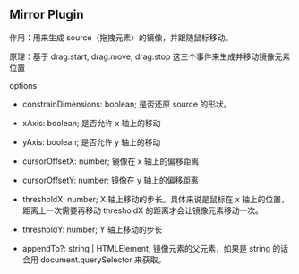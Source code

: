 ## Mirror Plugin

作用：用来生成 source（拖拽元素）的镜像，并跟随鼠标移动。

原理：基于 drag:start, drag:move, drag:stop 这三个事件来生成并移动镜像元素位置

options

- constrainDimensions: boolean;
  是否还原 source 的形状。

- xAxis: boolean;
  是否允许 x 轴上的移动

- yAxis: boolean;
  是否允许 y 轴上的移动

- cursorOffsetX: number;
  镜像在 x 轴上的偏移距离

- cursorOffsetY: number;
  镜像在 y 轴上的偏移距离

- thresholdX: number;
  X 轴上移动的步长。具体来说是鼠标在 x 轴上的位置，距离上一次需要再移动 thresholdX 的距离才会让镜像元素移动一次。
- thresholdY: number;
  Y 轴上移动的步长
- appendTo?: string | HTMLElement;
  镜像元素的父元素，如果是 string 的话会用 document.querySelector 来获取。
